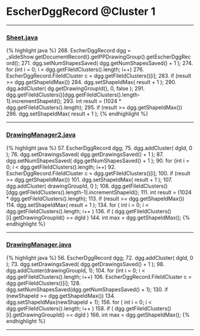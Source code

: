 # EscherDggRecord @Cluster 1

***

### [Sheet.java](https://searchcode.com/codesearch/view/97394323/)
{% highlight java %}
268. EscherDggRecord dgg = _slideShow.getDocumentRecord().getPPDrawingGroup().getEscherDggRecord();
271. dgg.setNumShapesSaved( dgg.getNumShapesSaved() + 1 );
274. for (int i = 0; i < dgg.getFileIdClusters().length; i++)
276.     EscherDggRecord.FileIdCluster c = dgg.getFileIdClusters()[i];
283.         if (result >= dgg.getShapeIdMax())
284.             dgg.setShapeIdMax( result + 1 );
290. dgg.addCluster( dg.getDrawingGroupId(), 0, false );
291. dgg.getFileIdClusters()[dgg.getFileIdClusters().length-1].incrementShapeId();
293. int result = (1024 * dgg.getFileIdClusters().length);
295. if (result >= dgg.getShapeIdMax())
296.     dgg.setShapeIdMax( result + 1 );
{% endhighlight %}

***

### [DrawingManager2.java](https://searchcode.com/codesearch/view/15642353/)
{% highlight java %}
57. EscherDggRecord dgg;
75.     dgg.addCluster( dgId, 0 );
76.     dgg.setDrawingsSaved( dgg.getDrawingsSaved() + 1 );
87.     dgg.setNumShapesSaved( dgg.getNumShapesSaved() + 1 );
90.     for (int i = 0; i < dgg.getFileIdClusters().length; i++)
92.         EscherDggRecord.FileIdCluster c = dgg.getFileIdClusters()[i];
100.             if (result >= dgg.getShapeIdMax())
101.                 dgg.setShapeIdMax( result + 1 );
107.     dgg.addCluster( drawingGroupId, 0 );
108.     dgg.getFileIdClusters()[dgg.getFileIdClusters().length-1].incrementShapeId();
111.     int result = (1024 * dgg.getFileIdClusters().length);
113.     if (result >= dgg.getShapeIdMax())
114.         dgg.setShapeIdMax( result + 1 );
134.     for ( int i = 0; i < dgg.getFileIdClusters().length; i++ )
136.         if ( dgg.getFileIdClusters()[i].getDrawingGroupId() == dgId )
144.     int max = dgg.getShapeIdMax();
{% endhighlight %}

***

### [DrawingManager.java](https://searchcode.com/codesearch/view/15642363/)
{% highlight java %}
56. EscherDggRecord dgg;
72.     dgg.addCluster( dgId, 0 );
73.     dgg.setDrawingsSaved( dgg.getDrawingsSaved() + 1 );
98.         dgg.addCluster(drawingGroupId, 1);
104.         for (int i = 0; i < dgg.getFileIdClusters().length; i++)
106.             EscherDggRecord.FileIdCluster c = dgg.getFileIdClusters()[i];
128.     dgg.setNumShapesSaved(dgg.getNumShapesSaved() + 1);
130.     if (newShapeId >= dgg.getShapeIdMax())
134.         dgg.setShapeIdMax(newShapeId + 1);
156.     for ( int i = 0; i < dgg.getFileIdClusters().length; i++ )
158.         if ( dgg.getFileIdClusters()[i].getDrawingGroupId() == dgId )
166.     int max = dgg.getShapeIdMax();
{% endhighlight %}

***


